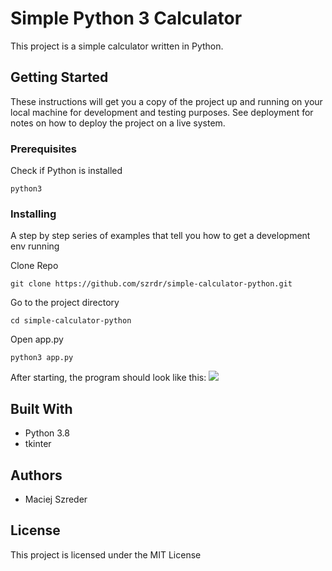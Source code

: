 # Simple Python 3 Calculator

This project is a simple calculator written in Python.
## Getting Started

These instructions will get you a copy of the project up and running on your local machine for development and testing purposes. See deployment for notes on how to deploy the project on a live system.

### Prerequisites

Check if Python is installed
```
python3
```

### Installing

A step by step series of examples that tell you how to get a development env running

Clone Repo
```
git clone https://github.com/szrdr/simple-calculator-python.git
```

Go to the project directory
```
cd simple-calculator-python
```

Open app.py
```
python3 app.py
```

After starting, the program should look like this:
![](./readme/calculator.png)

## Built With

* Python 3.8
* tkinter

## Authors

* Maciej Szreder

## License

This project is licensed under the MIT License
